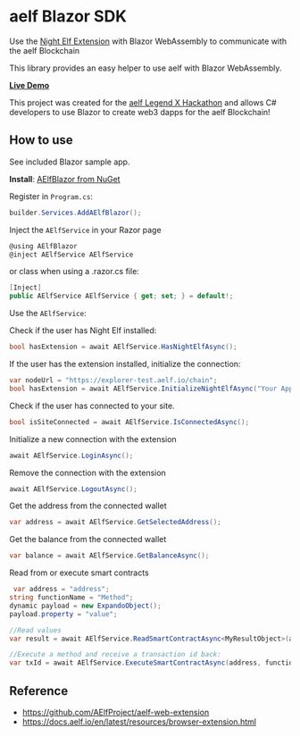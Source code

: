 # aelf Blazor SDK
Use the [Night Elf Extension](https://chrome.google.com/webstore/detail/aelf-explorer-extension-d/mlmlhipeonlflbcclinpbmcjdnpnmkpf) with Blazor WebAssembly to communicate with the aelf Blockchain

This library provides an easy helper to use aelf with Blazor WebAssembly.

**[Live Demo](https://michielpost.github.io/AElfBlazor/)**

This project was created for the [aelf Legend X Hackathon](https://aelf.devpost.com) and allows C# developers to use Blazor to create web3 dapps for the aelf Blockchain!

## How to use
See included Blazor sample app.

**Install**: [AElfBlazor from NuGet](https://www.nuget.org/packages/AElfBlazor/)

Register in `Program.cs`:
```cs
builder.Services.AddAElfBlazor();
```

Inject the `AElfService` in your Razor page
```cs
@using AElfBlazor
@inject AElfService AElfService
```

or class when using a .razor.cs file:
```cs
[Inject]
public AElfService AElfService { get; set; } = default!;
```

Use the `AElfService`:

Check if the user has Night Elf installed:
```cs
bool hasExtension = await AElfService.HasNightElfAsync();
```

If the user has the extension installed, initialize the connection:
```cs
var nodeUrl = "https://explorer-test.aelf.io/chain";
bool hasExtension = await AElfService.InitializeNightElfAsync("Your App Name", nodeUrl);
```

Check if the user has connected to your site.
```cs
bool isSiteConnected = await AElfService.IsConnectedAsync();
```

Initialize a new connection with the extension
```cs
await AElfService.LoginAsync();
```

Remove the connection with the extension
```cs
await AElfService.LogoutAsync();
```

Get the address from the connected wallet
```cs
var address = await AElfService.GetSelectedAddress();
```

Get the balance from the connected wallet
```cs
var balance = await AElfService.GetBalanceAsync();
```

Read from or execute smart contracts
```cs
 var address = "address";
string functionName = "Method";
dynamic payload = new ExpandoObject();
payload.property = "value";

//Read values
var result = await AElfService.ReadSmartContractAsync<MyResultObject>(address, functionName, payload);

//Execute a method and receive a transaction id back:
var txId = await AElfService.ExecuteSmartContractAsync(address, functionName, payload);
```


## Reference
- https://github.com/AElfProject/aelf-web-extension
- https://docs.aelf.io/en/latest/resources/browser-extension.html
